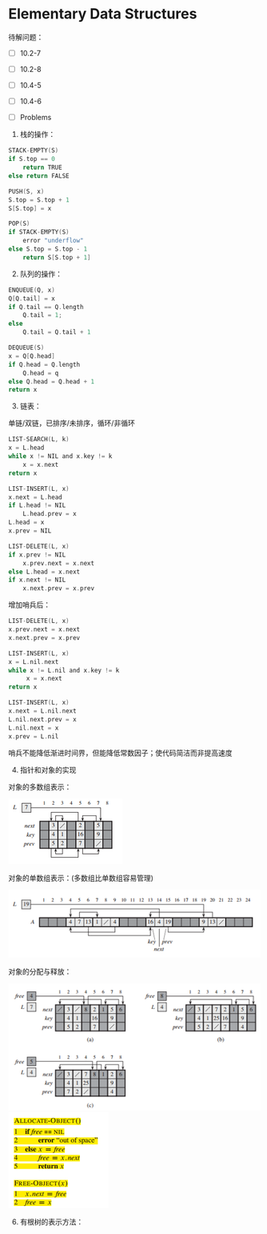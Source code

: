 # Elementary Data Structures

待解问题：
- [ ] 10.2-7
- [ ] 10.2-8
- [ ] 10.4-5
- [ ] 10.4-6
- [ ] Problems




1. 栈的操作：

```C
STACK-EMPTY(S)
if S.top == 0
    return TRUE
else return FALSE
```
```C
PUSH(S, x)
S.top = S.top + 1
S[S.top] = x
```
```C
POP(S)
if STACK-EMPTY(S)
    error "underflow"
else S.top = S.top - 1
    return S[S.top + 1]
```

2. 队列的操作：
```C
ENQUEUE(Q, x)
Q[Q.tail] = x
if Q.tail == Q.length
    Q.tail = 1;
else
    Q.tail = Q.tail + 1
```
```C
DEQUEUE(S)
x = Q[Q.head]
if Q.head = Q.length
    Q.head = q
else Q.head = Q.head + 1
return x
```

3. 链表：

单链/双链，已排序/未排序，循环/非循环

```C
LIST-SEARCH(L, k)
x = L.head
while x != NIL and x.key != k
    x = x.next
return x
```
```C
LIST-INSERT(L, x)
x.next = L.head
if L.head != NIL
    L.head.prev = x
L.head = x
x.prev = NIL
```
```C
LIST-DELETE(L, x)
if x.prev != NIL
    x.prev.next = x.next
else L.head = x.next
if x.next != NIL
    x.next.prev = x.prev
```
增加哨兵后：
```C
LIST-DELETE(L, x)
x.prev.next = x.next
x.next.prev = x.prev
```
```C
LIST-INSERT(L, x)
x = L.nil.next
while x != L.nil and x.key != k
     x = x.next
return x
```
```C
LIST-INSERT(L, x)
x.next = L.nil.next
L.nil.next.prev = x
L.nil.next = x
x.prev = L.nil
```
哨兵不能降低渐进时间界，但能降低常数因子；使代码简洁而非提高速度

4. 指针和对象的实现

对象的多数组表示：

![](images/1001.png)

对象的单数组表示：(多数组比单数组容易管理)

![](images/1002.png)

对象的分配与释放：

![](images/1003.png)
![](images/1004.png)

6. 有根树的表示方法：





